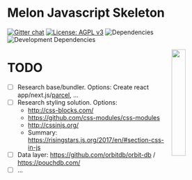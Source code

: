 # Melon Javascript Skeleton

[![Gitter chat](https://img.shields.io/gitter/room/melonproject/frontend-lab.js.svg?style=flat-square&colorB=46bc99)](https://gitter.im/melonproject/general 'Gitter chat')
[![License: AGPL v3](https://img.shields.io/badge/License-AGPL%20v3-blue.svg?style=flat-square)](https://www.gnu.org/licenses/agpl-3.0)
![Dependencies](https://img.shields.io/david/melonproject/frontend-lab.svg?style=flat-square)
![Development Dependencies](https://img.shields.io/david/dev/melonproject/frontend-lab.svg?style=flat-square)

<img src = "https://github.com/melonproject/branding/blob/master/melon/03_M_logo.jpg" width = "25%" align="right">

# TODO

- [ ] Research base/bundler. Options: Create react app/next.js/[parcel](https://parceljs.org/), ...
- [ ] Research styling solution. Options: 
  - http://css-blocks.com/
  - https://github.com/css-modules/css-modules
  - http://cssinjs.org/
  - Summary: https://risingstars.js.org/2017/en/#section-css-in-js
- [ ] Data layer: https://github.com/orbitdb/orbit-db / https://pouchdb.com/
- [ ] ...
